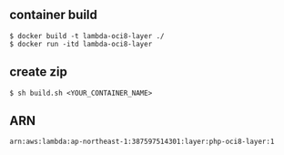 ## container build

```
$ docker build -t lambda-oci8-layer ./
$ docker run -itd lambda-oci8-layer
```

## create zip

```
$ sh build.sh <YOUR_CONTAINER_NAME>
```

## ARN

`arn:aws:lambda:ap-northeast-1:387597514301:layer:php-oci8-layer:1`

